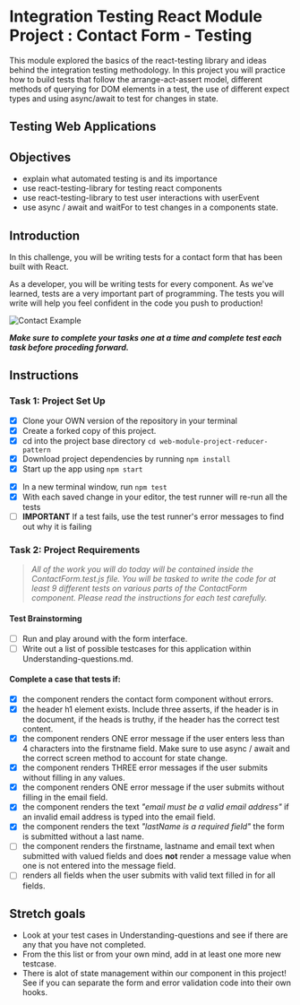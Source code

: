 # Integration Testing React Module Project : Contact Form - Testing

This module explored the basics of the react-testing library and ideas behind the integration testing methodology. In this project you will practice how to build tests that follow the arrange-act-assert model, different methods of querying for DOM elements in a test, the use of different expect types and using async/await to test for changes in state.

## Testing Web Applications

## Objectives

- explain what automated testing is and its importance
- use react-testing-library for testing react components
- use react-testing-library to test user interactions with userEvent
- use async / await and waitFor to test changes in a components state.

## Introduction

In this challenge, you will be writing tests for a contact form that has been built with React.

As a developer, you will be writing tests for every component. As we've learned, tests are a very important part of programming. The tests you will write will help you feel confident in the code you push to production!

![Contact Example](project-goals.gif)

**_Make sure to complete your tasks one at a time and complete test each task before proceding forward._**

## Instructions

### Task 1: Project Set Up

- [x] Clone your OWN version of the repository in your terminal
- [x] Create a forked copy of this project.
- [x] cd into the project base directory `cd web-module-project-reducer-pattern`
- [x] Download project dependencies by running `npm install`
- [x] Start up the app using `npm start`

* [x] In a new terminal window, run `npm test`
* [x] With each saved change in your editor, the test runner will re-run all the tests
* [ ] **IMPORTANT** If a test fails, use the test runner's error messages to find out why it is failing

### Task 2: Project Requirements

> _All of the work you will do today will be contained inside the ContactForm.test.js file. You will be tasked to write the code for at least 9 different tests on various parts of the ContactForm component. Please read the instructions for each test carefully._

#### Test Brainstorming

- [ ] Run and play around with the form interface.
- [ ] Write out a list of possible testcases for this application within Understanding-questions.md.

#### Complete a case that tests if:

- [x] the component renders the contact form component without errors.
- [x] the header h1 element exists. Include three asserts, if the header is in the document, if the heads is truthy, if the header has the correct test content.
- [x] the component renders ONE error message if the user enters less than 4 characters into the firstname field. Make sure to use async / await and the correct screen method to account for state change.
- [x] the component renders THREE error messages if the user submits without filling in any values.
- [x] the component renders ONE error message if the user submits without filling in the email field.
- [x] the component renders the text _"email must be a valid email address"_ if an invalid email address is typed into the email field.
- [x] the component renders the text _"lastName is a required field"_ the form is submitted without a last name.
- [ ] the component renders the firstname, lastname and email text when submitted with valued fields and does **not** render a message value when one is not entered into the message field.
- [ ] renders all fields when the user submits with valid text filled in for all fields.

## Stretch goals

- Look at your test cases in Understanding-questions and see if there are any that you have not completed.
- From the this list or from your own mind, add in at least one more new testcase.
- There is alot of state management within our component in this project! See if you can separate the form and error validation code into their own hooks.
